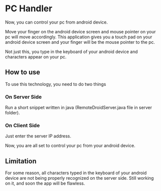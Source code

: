 # PC Handler
Now, you can control your pc from android device. 

Move your finger on the android device screen and mouse pointer on your pc will move accordingly.
This application gives you a touch pad on your android device screen and your finger will be the mouse pointer to the pc.

Not just this, you type in the keyboard of your android device and characters appear on your pc.

## How to use
To use this technology, you need to do two things

### On Server Side
Run a short snippet written in java (RemoteDroidServer.java file in server folder).

### On Client Side
Just enter the server IP address.

Now, you are all set to control your pc from your android device.

## Limitation
For some reason, all characters typed in the keyboard of your android device are not being properly recognized on the server side.
Still working on it, and soon the app will be flawless.
